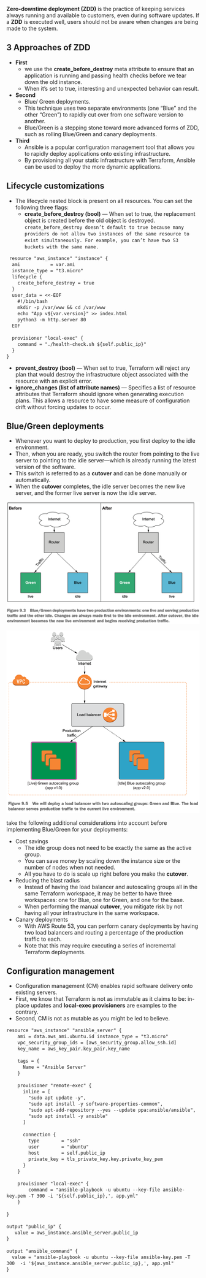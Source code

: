**Zero-downtime deployment (ZDD)** is the practice of keeping services always running and available to customers, even during software updates. 
If a **ZDD** is executed well, users should not be aware when changes are being made to the system.

## 3 Approaches of ZDD
- **First** 
  - we use the **create_before_destroy** meta attribute to ensure that an application is running and passing health checks before we tear down the old instance.
  - When it’s set to true, interesting and unexpected behavior can result.
- **Second**
  - Blue/ Green deployments. 
  - This technique uses two separate environments (one “Blue” and the other “Green”) to rapidly cut over from one software version to another.
  - Blue/Green is a stepping stone toward more advanced forms of ZDD, such as rolling Blue/Green and canary deployments.
- **Third**
  - Ansible is a popular configuration management tool that allows you to rapidly deploy applications onto existing infrastructure.
  - By provisioning all your static infrastructure with Terraform, Ansible can be used to deploy the more dynamic applications.

## Lifecycle customizations
- The lifecycle nested block is present on all resources. You can set the following three flags:
  - **create_before_destroy (bool)** — When set to true, the replacement object is created before the old object is destroyed.
    `create_before_destroy doesn’t default to true because many providers do not allow two instances of the same resource to exist simultaneously. For example, you can’t have two S3 buckets with the same name.` 
 
```
 resource "aws_instance" "instance" {
  ami           = var.ami
  instance_type = "t3.micro"
  lifecycle {
    create_before_destroy = true
  }
  user_data = <<-EOF
    #!/bin/bash
    mkdir -p /var/www && cd /var/www
    echo "App v${var.version}" >> index.html
    python3 -m http.server 80
  EOF 
  
  provisioner "local-exec" {
    command = "./health-check.sh ${self.public_ip}"
  }
}
 ```

  - **prevent_destroy (bool)** — When set to true, Terraform will reject any plan that would destroy the infrastructure object associated with the resource with an explicit error.
  - **ignore_changes (list of attribute names)** — Specifies a list of resource attributes that Terraform should ignore when generating execution plans. This allows a resource to have some measure of configuration drift without forcing updates to occur.

## Blue/Green deployments
- Whenever you want to deploy to production, you first deploy to the idle environment. 
- Then, when you are ready, you switch the router from pointing to the live server to pointing to the idle server—which is already running the latest version of the software. 
- This switch is referred to as a **cutover** and can be done manually or automatically.
- When the **cutover** completes, the idle server becomes the new live server, and the former live server is now the idle server.

![img.png](img.png)

![img_1.png](img_1.png)

take the following additional considerations into account before implementing Blue/Green for your deployments:
- Cost savings
  - The idle group does not need to be exactly the same as the active group. 
  - You can save money by scaling down the instance size or the number of nodes when not needed. 
  - All you have to do is scale up right before you make the **cutover**.
- Reducing the blast radius
  - Instead of having the load balancer and autoscaling groups all in the same Terraform workspace, it may be better to have three workspaces: one for Blue, one for Green, and one for the base.
  - When performing the manual **cutover**, you mitigate risk by not having all your infrastructure in the same workspace.
- Canary deployments
  - With AWS Route 53, you can perform canary deployments by having two load balancers and routing a percentage of the production traffic to each. 
  - Note that this may require executing a series of incremental Terraform deployments.

## Configuration management
- Configuration management (CM) enables rapid software delivery onto existing servers.
- First, we know that Terraform is not as immutable as it claims to be: in-place updates and **local-exec provisioners** are examples to the contrary.
- Second, CM is not as mutable as you might be led to believe.

```
resource "aws_instance" "ansible_server" {
    ami = data.aws_ami.ubuntu.id instance_type = "t3.micro"
    vpc_security_group_ids = [aws_security_group.allow_ssh.id] 
    key_name = aws_key_pair.key_pair.key_name
    
    tags = {
      Name = "Ansible Server"
    }
    
    provisioner "remote-exec" {
      inline = [
        "sudo apt update -y",
        "sudo apt install -y software-properties-common",
        "sudo apt-add-repository --yes --update ppa:ansible/ansible", 
        "sudo apt install -y ansible"
      ]
        
      connection {
        type        = "ssh"
        user        = "ubuntu"
        host        = self.public_ip
        private_key = tls_private_key.key.private_key_pem
      }
    }
    
    provisioner "local-exec" {
        command = "ansible-playbook -u ubuntu --key-file ansible-key.pem -T 300 -i '${self.public_ip},', app.yml"
    } 

}

output "public_ip" {
   value = aws_instance.ansible_server.public_ip
}

output "ansible_command" {
  value = "ansible-playbook -u ubuntu --key-file ansible-key.pem -T 300  -i '${aws_instance.ansible_server.public_ip},', app.yml"
}
```